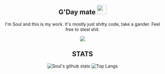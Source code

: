 <div align="center">
  
## G'Day mate <img src="https://raw.githubusercontent.com/MartinHeinz/MartinHeinz/master/wave.gif" width="30px">
  I'm Soul and this is my work. It's mostly just shitty code, take a gander.
  Feel free to steal shit.
  
  <img src="https://discord.c99.nl/widget/theme-1/399982893394558989.png">

## STATS
![Soul's github stats](https://github-readme-stats.vercel.app/api?username=IGNOREDSOUL&show_icons=true&theme=material-palenight)
![Top Langs](https://github-readme-stats.vercel.app/api/top-langs/?username=ignoredsoul&layout=compact&theme=material-palenight)
  
</div>
